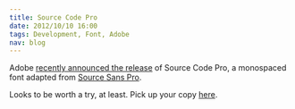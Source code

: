 ```yaml
--- 
title: Source Code Pro
date: 2012/10/10 16:00
tags: Development, Font, Adobe
nav: blog
---
```


Adobe [recently announced the release](http://blogs.adobe.com/typblography/2012/09/source-code-pro.html) of Source Code Pro, a monospaced font adapted from [Source Sans Pro](http://blogs.adobe.com/typblography/2012/08/source-sans-pro.html). 

Looks to be worth a try, at least. Pick up your copy [here](https://github.com/adobe/Source-Code-Pro).